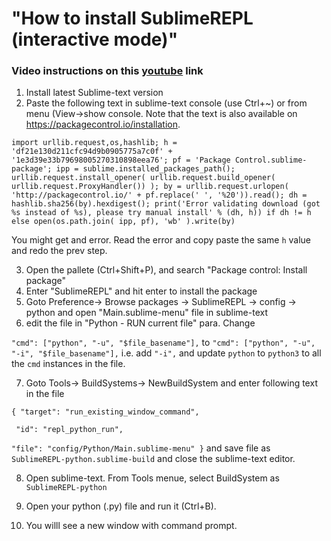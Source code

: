 # "How to install SublimeREPL (interactive mode)"
### Video instructions on this [youtube](https://www.youtube.com/watch?v=wM2LbXCkLDI) link
1. Install latest Sublime-text version
2. Paste the following text in sublime-text console (use Ctrl+~) or from menu (View->show console. Note that the text is also available on https://packagecontrol.io/installation.

`
import urllib.request,os,hashlib; h = 'df21e130d211cfc94d9b0905775a7c0f' + '1e3d39e33b79698005270310898eea76'; pf = 'Package Control.sublime-package'; ipp = sublime.installed_packages_path(); urllib.request.install_opener( urllib.request.build_opener( urllib.request.ProxyHandler()) ); by = urllib.request.urlopen( 'http://packagecontrol.io/' + pf.replace(' ', '%20')).read(); dh = hashlib.sha256(by).hexdigest(); print('Error validating download (got %s instead of %s), please try manual install' % (dh, h)) if dh != h else open(os.path.join( ipp, pf), 'wb' ).write(by)
`

You might get and error. Read the error and copy paste the same `h` value and redo the prev step.

3. Open the pallete (Ctrl+Shift+P), and search "Package control: Install package"
4. Enter "SublimeREPL" and hit enter to install the package
5. Goto Preference-> Browse packages -> SublimeREPL -> config -> python and open "Main.sublime-menu" file in sublime-text
6. edit the file in "Python - RUN current file" para. Change

` "cmd": ["python", "-u", "$file_basename"], ` 
to 
` "cmd": ["python", "-u", "-i", "$file_basename"], `
i.e. add ` "-i", `
and update `python` to  `python3` to all the `cmd` instances in the file.

7. Goto Tools-> BuildSystems-> NewBuildSystem and enter following text in the file

`{ "target": "run_existing_window_command", `

` "id": "repl_python_run",`

`"file": "config/Python/Main.sublime-menu" }`
 and save file as `SublimeREPL-python.sublime-build` and close the sublime-text editor.
 
 8. Open sublime-text. From Tools menue, select BuildSystem as `SublimeREPL-python` 
 
 9. Open your python (.py) file and run it (Ctrl+B).
 
 10. You willl see a new window with command prompt.
